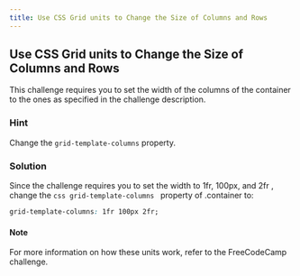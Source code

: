```yaml
---
title: Use CSS Grid units to Change the Size of Columns and Rows
---
```

## Use CSS Grid units to Change the Size of Columns and Rows

This challenge requires you to set the width of the columns of the container to the ones as specified in the challenge description.

### Hint

Change the ```` grid-template-columns ```` property.

### Solution

Since the challenge requires you to set the width to 1fr, 100px, and 2fr , change the ````css grid-template-columns ```` property of .container to:
````css
grid-template-columns: 1fr 100px 2fr;
````

#### Note

For more information on how these units work, refer to the FreeCodeCamp challenge.
